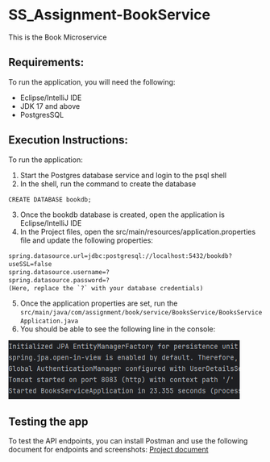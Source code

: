 # SS_Assignment-BookService
This is the Book Microservice

## Requirements:
To run the application, you will need the following:
* Eclipse/IntelliJ IDE
* JDK 17 and above
* PostgresSQL

## Execution Instructions:
To run the application:
1. Start the Postgres database service and login to the psql shell
2. In the shell, run the command to create the database
```
CREATE DATABASE bookdb;
```
3. Once the bookdb database is created, open the application is Eclipse/IntelliJ IDE
4. In the Project files, open the src/main/resources/application.properties file and update the following properties:
```
spring.datasource.url=jdbc:postgresql://localhost:5432/bookdb?useSSL=false
spring.datasource.username=?
spring.datasource.password=?
(Here, replace the `?` with your database credentials)
```
5. Once the application properties are set, run the `src/main/java/com/assignment/book/service/BooksService/BooksServiceApplication.java`
6. You should be able to see the following line in the console:

![Console screenshot](./images/server_start.png "Console Screenshot for Server start")

## Testing the app
To test the API endpoints, you can install Postman and use the following document for endpoints and screenshots:
[Project document](https://docs.google.com/document/d/1tWjFErH41nJ7-l1gak6Jtkh7fbZHqTYT7y07o2B18as/edit?usp=sharing)